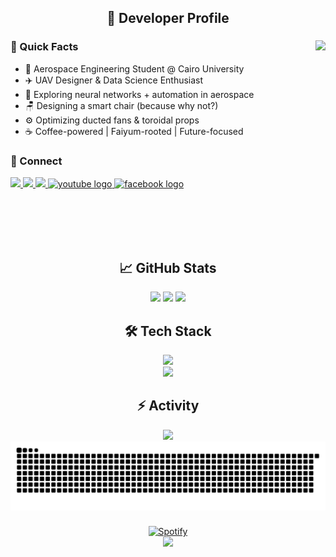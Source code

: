 <div align="center">
  <h2>🚀 Developer Profile</h2>
</div>

###

<div align="left">
  <img align="right" height="320" src="https://media1.tenor.com/m/hQU3ltzIjCsAAAAd/rick-and-morty-heist.gif"  />

  ### 📌 Quick Facts
  - 🚀 Aerospace Engineering Student @ Cairo University
  - ✈️ UAV Designer & Data Science Enthusiast
  - 🤖 Exploring neural networks + automation in aerospace
  - 🪑 Designing a smart chair (because why not?)
  - ⚙️ Optimizing ducted fans & toroidal props
  - ☕ Coffee-powered | Faiyum-rooted | Future-focused
  
  ### 🔗 Connect
  <div>
    <a href="https://www.linkedin.com/in/ahmed-mustafa-zaki/" target="_blank">
      <img src="https://img.shields.io/badge/-LinkedIn-0077B5?logo=linkedin&logoColor=white" height="25" />
    </a>
    <a href="mailto:ahmedzake611@gmail.com" target="_blank">
      <img src="https://img.shields.io/badge/-Gmail-D14836?logo=gmail&logoColor=white" height="25" />
    </a>
    <a href="discordapp.com/users/682540849007296515" target="_blank">
      <img src="https://img.shields.io/badge/-Discord-7289DA?logo=discord&logoColor=white" height="25" />
    </a>
      <a href="https://www.youtube.com/@brianfinch0" target="_blank">
    <img src="https://img.shields.io/static/v1?message=Youtube&logo=youtube&label=&color=FF0000&logoColor=white&labelColor=&style=for-the-badge" height="25" alt="youtube logo"  />
  </a>
      <a href="https://www.facebook.com/profile.php?id=100008267979035" target="_blank">
    <img src="https://img.shields.io/static/v1?message=Facebook&logo=facebook&label=&color=1877F2&logoColor=white&labelColor=&style=for-the-badge" height="25" alt="facebook logo"  />
  </a>
  </div>
</div>

###

<br clear="both">

<div align="center">
  <h2>📈 GitHub Stats</h2>
  <img src="https://github-readme-stats.vercel.app/api?username=AhmedMoustafaa&theme=dracula&hide_border=true&show_icons=true&include_all_commits=true" height="150" />
  <img src="https://streak-stats.demolab.com?user=AhmedMoustafaa&theme=dracula&hide_border=true" height="150" />
  <img src="https://github-readme-stats.vercel.app/api/top-langs?username=AhmedMoustafaa&layout=compact&theme=dracula&hide_border=true" height="150" />
</div>

###

<h2 align="center">🛠️ Tech Stack</h2>

<div align="center">
  <img src="https://skillicons.dev/icons?i=python,matlab,julia,c,docker,git" />
  <br>
  <img src="https://skillicons.dev/icons?i=pandas,numpy,latex,selenium,django,html,vim,bash" />
</div>

###

<div align="center">
  <h2>⚡ Activity</h2>
  <img src="https://github-readme-activity-graph.vercel.app/graph?username=AhmedMoustafaa&theme=dracula&area=true&hide_border=true" height="300" />
  <br>
  <img src="https://raw.githubusercontent.com/AhmedMoustafaa/AhmedMoustafaa/output/snake.svg" alt="Snake animation" />
</div>

###

<div align="center">
  <a href="https://open.spotify.com/user/31hssun5edkry3lgc4xqs7migqte">
    <img src="https://spotify-recently-played-readme.vercel.app/api?user=31hssun5edkry3lgc4xqs7migqte&count=1&unique=true" alt="Spotify"  />
  </a>
  <br>
  <img src="https://profile-counter.glitch.me/AhmedMoustafaa/count.svg?"  />
</div>
